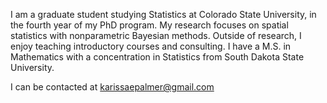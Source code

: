 I am a graduate student studying Statistics at Colorado State University, in the fourth year of my PhD program. My research focuses on spatial statistics with nonparametric Bayesian methods. Outside of research, I enjoy teaching introductory courses and consulting. I have a M.S. in Mathematics with a concentration in Statistics from South Dakota State University. 

I can be contacted at karissaepalmer@gmail.com
